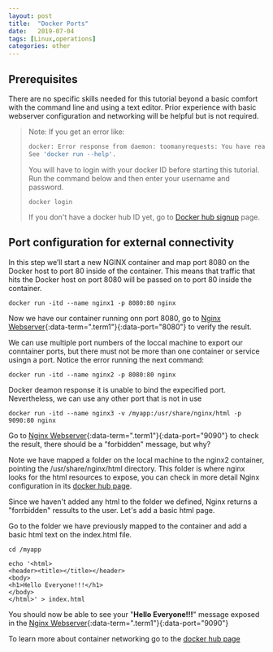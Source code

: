 ```yaml
---
layout: post
title:  "Docker Ports"
date:   2019-07-04
tags: [Linux,operations]
categories: other
---
```


## Prerequisites

There are no specific skills needed for this tutorial beyond a basic comfort with the command line and using a text editor. Prior experience with basic webserver configuration and networking will be helpful but is not required.

> Note: If you get an error like:
>  
> ```bash
> docker: Error response from daemon: toomanyrequests: You have reached your pull rate limit. You may increase the limit by authenticating and upgrading: https://www.docker.com/increase-rate-limit.
> See 'docker run --help'.
> ```
>  
> You will have to login with your docker ID before starting this tutorial.
Run the command below and then enter your username and password.
>
> ```.term1
> docker login
> ```
>
> If you don't have a docker hub ID yet, go to [Docker hub signup](https://hub.docker.com/signup) page.

## Port configuration for external connectivity

In this step we’ll start a new NGINX container and map port 8080 on the Docker host to port 80 inside of the container. This means that traffic that hits the Docker host on port 8080 will be passed on to port 80 inside the container.

```.term1
docker run -itd --name nginx1 -p 8080:80 nginx
```

Now we have our container running onn port 8080, go to [Nginx Webserver](/){:data-term=".term1"}{:data-port="8080"} to verify the result.

We can use multiple port numbers of the loccal machine to export our conntainer ports, but there must not be more than one container or service usingn a port. Notice the error running the next command:

```.term1
docker run -itd --name nginx2 -p 8080:80 nginx
```

Docker deamon response it is unable to bind the expecified port. Nevertheless, we can use any other port that is not in use

```.term1
docker run -itd --name nginx3 -v /myapp:/usr/share/nginx/html -p 9090:80 nginx
```

Go to [Nginx Webserver](/){:data-term=".term1"}{:data-port="9090"} to check the result, there should be a "forbidden" message, but why?

Note we have mapped a folder on the local machine to the nginx2 container, pointing the /usr/share/nginx/html directory. This folder is where nginx looks for the html resources to expose, you can check in more detail Nginx configuration in its [docker hub page](https://hub.docker.com/_/nginx).

Since we haven't added any html to the folder we defined, Nginx returns a "forrbidden" ressults to the user. Let's add a basic html page.

Go to the folder we have previously mapped to the container and add a basic html text on the index.html file.

```.term1
cd /myapp
```

```.term1
echo '<html>
<header><title></title></header>
<body>
<h1>Hello Everyone!!!</h1>
</body>
</html>' > index.html
```

You should now be able to see your "__Hello Everyone!!!__" message exposed in the [Nginx Webserver](/){:data-term=".term1"}{:data-port="9090"}

To learn more about container networking go to the [docker hub page](https://docs.docker.com/config/containers/container-networking/)
